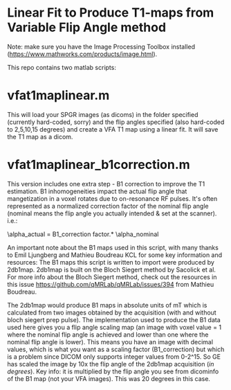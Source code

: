 # Linear Fit to Produce T1-maps from Variable Flip Angle method
Note: make sure you have the Image Processing Toolbox installed (https://www.mathworks.com/products/image.html).

This repo contains two matlab scripts:
# vfat1maplinear.m 
This will load your SPGR images (as dicoms) in the folder specified (currently hard-coded, sorry) and the flip angles specified (also hard-coded to 2,5,10,15 degrees) and create a VFA T1 map using a linear fit. It will save the T1 map as a dicom.


# vfat1maplinear_b1correction.m 
This version includes one extra step - B1 correction to improve the T1 estimation. B1 inhomogeneities impact the actual flip angle that mangetization in a voxel rotates due to on-resonance RF pulses. It's often represented as a normalized correction factor of the nominal flip angle (nominal means the flip angle you actually intended & set at the scanner). i.e.:

\alpha_actual = B1_correction factor.* \alpha_nominal

An important note about the B1 maps used in this script, with many thanks to Emil Ljungberg and Mathieu Boudreau  KCL for some key information and resources:
The B1 maps this script is written to import were produced by 2db1map. 2db1map is built on the Bloch Siegert method by Sacolick et al. For more info about the Bloch Siegert method, check out the resources in this issue https://github.com/qMRLab/qMRLab/issues/394 from Mathieu Boudreau.

The 2db1map would produce B1 maps in absolute units of mT which is calculated from two images obtained by the acquisition (with and without bloch siegert prep pulse). The implementation used to produce the B1 data used here gives you a flip angle scaling map (an image with voxel value = 1 where the nominal flip angle is achieved and lower than one where the nominal flip angle is lower). This means you have an image with decimal values, which is what you want as a scaling factor (B1_correction) but which is a problem since DICOM only supports integer values from 0-2^15. So GE has scaled the image by 10x the flip angle of the 2db1map acquisition (*in degrees*). Key info: it is multiplied by the flip angle you see from dicominfo of the B1 map (not your VFA images). This was 20 degrees in this case.
